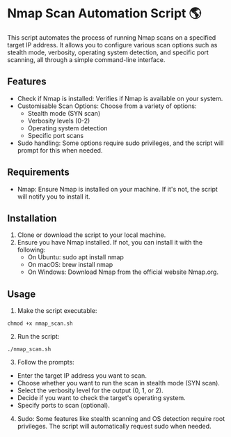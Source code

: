 # Nmap Scan Automation Script &#127758;

This script automates the process of running Nmap scans on a specified target IP address. It allows you to configure various scan options such as stealth mode, verbosity, operating system detection, and specific port scanning, all through a simple command-line interface.

## Features
* Check if Nmap is installed: Verifies if Nmap is available on your system.
* Customisable Scan Options: Choose from a variety of options:
    * Stealth mode (SYN scan)
    * Verbosity levels (0-2)
    * Operating system detection
    * Specific port scans
* Sudo handling: Some options require sudo privileges, and the script will prompt for this when needed.

## Requirements
* Nmap: Ensure Nmap is installed on your machine. If it's not, the script will notify you to install it.

## Installation
1. Clone or download the script to your local machine.
2. Ensure you have Nmap installed. If not, you can install it with the following:
    * On Ubuntu: sudo apt install nmap
    * On macOS: brew install nmap
    * On Windows: Download Nmap from the official website Nmap.org.

## Usage
1. Make the script executable:
```
chmod +x nmap_scan.sh
```
2. Run the script:
```
./nmap_scan.sh
```
3. Follow the prompts:
* Enter the target IP address you want to scan.
* Choose whether you want to run the scan in stealth mode (SYN scan).
* Select the verbosity level for the output (0, 1, or 2).
* Decide if you want to check the target's operating system.
* Specify ports to scan (optional).
4.  Sudo: Some features like stealth scanning and OS detection require root privileges. The script will automatically request sudo when needed.